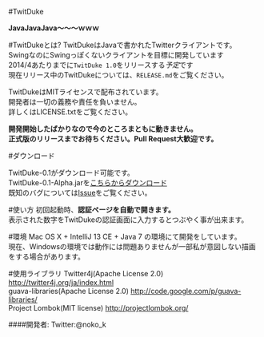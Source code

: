 #TwitDuke

**JavaJavaJava〜〜〜ｗｗｗ**

#TwitDukeとは?
TwitDukeはJavaで書かれたTwitterクライアントです。  
SwingなのにSwingっぽくないクライアントを目標に開発しています  
2014/4あたりまでに`TwitDuke 1.0`をリリースする*予定*です  
現在リリース中のTwitDukeについては、`RELEASE.md`をご覧ください。

TwitDukeはMITライセンスで配布されています。  
開発者は一切の義務や責任を負いません。  
詳しくはLICENSE.txtをご覧ください。


**開発開始したばかりなので今のところまともに動きません。  
正式版のリリースまでお待ちください。Pull Request大歓迎です。**

#ダウンロード

TwitDuke-0.1がダウンロード可能です。  
TwitDuke-0.1-Alpha.jarを[こちらからダウンロード](http://nokok.net/release/TwitDuke-0.1-Alpha.jar)  
既知のバグについては[Issue](https://github.com/nokok/TwitDuke/issues)をご覧ください。  


#使い方
初回起動時、**認証ページを自動で開きます。**  
表示された数字をTwitDukeの認証画面に入力するとつぶやく事が出来ます。  

#環境
Mac OS X + IntelliJ 13 CE + Java 7 の環境にて開発をしています。  
現在、Windowsの環境では動作には問題ありませんが一部私が意図しない描画をする場合があります。    


#使用ライブラリ
Twitter4j(Apache License 2.0) http://twitter4j.org/ja/index.html  
guava-libraries(Apache License 2.0) http://code.google.com/p/guava-libraries/  
Project Lombok(MIT license) http://projectlombok.org/  

####開発者:
Twitter:@noko_k

